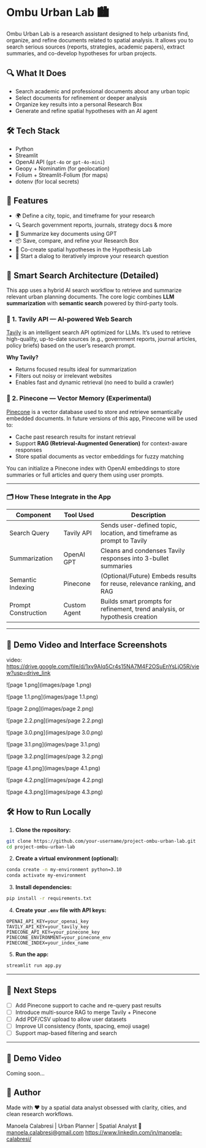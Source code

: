 # Ombu Urban Lab 🏙️

Ombu Urban Lab is a research assistant designed to help urbanists find, organize, and refine documents related to spatial analysis. It allows you to search serious sources (reports, strategies, academic papers), extract summaries, and co-develop hypotheses for urban projects.

## 🔍 What It Does

- Search academic and professional documents about any urban topic
- Select documents for refinement or deeper analysis
- Organize key results into a personal Research Box
- Generate and refine spatial hypotheses with an AI agent

## 🛠️ Tech Stack

- Python
- Streamlit
- OpenAI API (`gpt-4o` or `gpt-4o-mini`)
- Geopy + Nominatim (for geolocation)
- Folium + Streamlit-Folium (for maps)
- dotenv (for local secrets)

## 🚀 Features

- 🌍 Define a city, topic, and timeframe for your research
- 🔍 Search government reports, journals, strategy docs & more
- 🧠 Summarize key documents using GPT
- 📦 Save, compare, and refine your Research Box
- 🔮 Co-create spatial hypotheses in the Hypothesis Lab
- 🧪 Start a dialog to iteratively improve your research question


## 🧠 Smart Search Architecture (Detailed)

This app uses a hybrid AI search workflow to retrieve and summarize relevant urban planning documents. The core logic combines **LLM summarization** with **semantic search** powered by third-party tools.

### 🔎 1. Tavily API — AI-powered Web Search  
[Tavily](https://www.tavily.com/) is an intelligent search API optimized for LLMs. It’s used to retrieve high-quality, up-to-date sources (e.g., government reports, journal articles, policy briefs) based on the user’s research prompt.

**Why Tavily?**
- Returns focused results ideal for summarization  
- Filters out noisy or irrelevant websites  
- Enables fast and dynamic retrieval (no need to build a crawler)  

### 🧠 2. Pinecone — Vector Memory (Experimental)  
[Pinecone](https://www.pinecone.io/) is a vector database used to store and retrieve semantically embedded documents. In future versions of this app, Pinecone will be used to:

- Cache past research results for instant retrieval  
- Support **RAG (Retrieval-Augmented Generation)** for context-aware responses  
- Store spatial documents as vector embeddings for fuzzy matching  

You can initialize a Pinecone index with OpenAI embeddings to store summaries or full articles and query them using user prompts.

---

### 🗂 How These Integrate in the App

| Component            | Tool Used    | Description                                                                 |
|---------------------|--------------|-----------------------------------------------------------------------------|
| Search Query         | Tavily API   | Sends user-defined topic, location, and timeframe as prompt to Tavily      |
| Summarization        | OpenAI GPT   | Cleans and condenses Tavily responses into 3-bullet summaries               |
| Semantic Indexing    | Pinecone     | (Optional/Future) Embeds results for reuse, relevance ranking, and RAG     |
| Prompt Construction  | Custom Agent | Builds smart prompts for refinement, trend analysis, or hypothesis creation|

---

## 📸 Demo Video and Interface Screenshots

video: https://drive.google.com/file/d/1xy9AIq5Cr4s15NA7M4F2OSuEnYsLjO5R/view?usp=drive_link

![page 1.png](images/page 1.png)

![page 1.1.png](images/page 1.1.png)

![page 2.png](images/page 2.png)

![page 2.2.png](images/page 2.2.png)

![page 3.0.png](images/page 3.0.png)

![page 3.1.png](images/page 3.1.png)

![page 3.2.png](images/page 3.2.png)

![page 4.1.png](images/page 4.1.png)

![page 4.2.png](images/page 4.2.png)

![page 4.3.png](images/page 4.3.png)


## 🛠 How to Run Locally

1. **Clone the repository:**

```bash
git clone https://github.com/your-username/project-ombu-urban-lab.git
cd project-ombu-urban-lab
```

2. **Create a virtual environment (optional):**

```bash
conda create -n my-environment python=3.10
conda activate my-environment
```

3. **Install dependencies:**

```bash
pip install -r requirements.txt
```

4. **Create your `.env` file with API keys:**

```env
OPENAI_API_KEY=your_openai_key
TAVILY_API_KEY=your_tavily_key
PINECONE_API_KEY=your_pinecone_key
PINECONE_ENVIRONMENT=your_pinecone_env
PINECONE_INDEX=your_index_name
```

5. **Run the app:**

```bash
streamlit run app.py
```

---

## 🧭 Next Steps

- [ ] Add Pinecone support to cache and re-query past results
- [ ] Introduce multi-source RAG to merge Tavily + Pinecone
- [ ] Add PDF/CSV upload to allow user datasets
- [ ] Improve UI consistency (fonts, spacing, emoji usage)
- [ ] Support map-based filtering and search

---


## 📸 Demo Video

Coming soon...

## 🧠 Author

Made with ❤️ by a spatial data analyst obsessed with clarity, cities, and clean research workflows.

Manoela Calabresi | Urban Planner | Spatial Analyst
📧 manoela.calabresi@gmail.com 
https://www.linkedin.com/in/manoela-calabresi/




